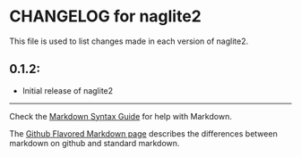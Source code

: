 # CHANGELOG for naglite2

This file is used to list changes made in each version of naglite2.

## 0.1.2:

* Initial release of naglite2

- - - 
Check the [Markdown Syntax Guide](http://daringfireball.net/projects/markdown/syntax) for help with Markdown.

The [Github Flavored Markdown page](http://github.github.com/github-flavored-markdown/) describes the differences between markdown on github and standard markdown.
